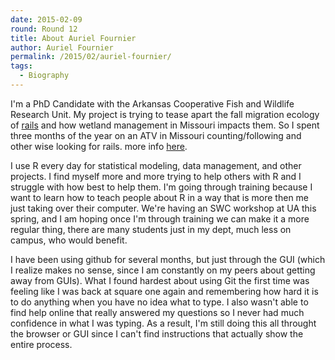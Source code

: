 ```yaml
---
date: 2015-02-09
round: Round 12
title: About Auriel Fournier
author: Auriel Fournier
permalink: /2015/02/auriel-fournier/
tags:
  - Biography
---
```

I'm a PhD Candidate with the Arkansas Cooperative Fish and Wildlife Research Unit. My project is trying to tease apart the fall migration ecology of [rails](http://aurielmvfournier.com/2013/07/field-season-2013-five-rails-the-who-behind-the-why/) and how wetland management in Missouri impacts them. So I spent three months of the year on an ATV in Missouri counting/following and other wise looking for rails. more info [here](http://aurielmvfournier.com/2014/07/wetland-management-and-rails/).

I use R every day for statistical modeling, data management, and other projects. I find myself more and more trying to help others with R and I struggle with how best to help them. I'm going through training because I want to learn how to teach people about R in a way that is more then me just taking over their computer. We're having an SWC workshop at UA this spring, and I am hoping once I'm through training we can make it a more regular thing, there are many students just in my dept, much less on campus, who would benefit. 

I have been using github for several months, but just through the GUI (which I realize makes no sense, since I am constantly on my peers about getting away from GUIs). What I found hardest about using Git the first time was feeling like I was back at square one again and remembering how hard it is to do anything when you have no idea what to type. I also wasn't able to find help online that really answered my questions so I never had much confidence in what I was typing. As a result, I'm still doing this all throught the browser or GUI since I can't find instructions that actually show the entire process. 
